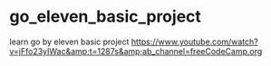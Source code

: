 # go_eleven_basic_project
learn go by eleven basic project https://www.youtube.com/watch?v=jFfo23yIWac&amp;t=1287s&amp;ab_channel=freeCodeCamp.org
